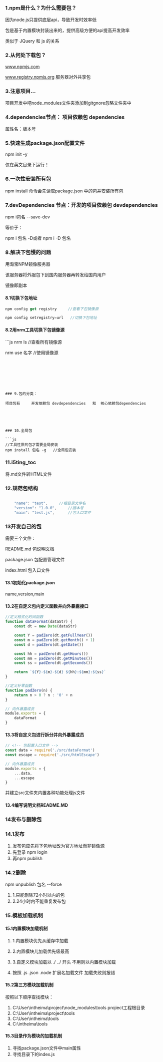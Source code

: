### 1.npm是什么？为什么需要包？

因为node.js只提供底层api，导致开发时效率低 

包是基于内置模块封装出来的，提供高级方便的api提高开发效率

类似于 JQuery 和 js 的关系






### 2.从何处下载包？

www.npmjs.com

www.registry.npmjs.org 服务器对外共享包




### 3.注意项目...

项目开发中吧node_modules文件夹添加到gitgnore忽略文件夹中



### 4.dependencies节点： 项目依赖包 dependencies

属性名：版本号





### 5.快速生成package.json配置文件

npm init -y

仅在英文目录下运行！





### 6.一次性安装所有包

npm install 命令会先读取package.json 中的包并安装所有包





###  7.devDependencies 节点：开发的项目依赖包  devdependencies

npm i包名 --save-dev 

等价于：

 npm i 包名 -D或者 npm i  -D 包名 







### 8.解决下包慢的问题

用淘宝NPM镜像服务器

该服务器将外服包下到国内服务器再转发给国内用户

镜像即副本

#### 8.1切换下包地址

```js
npm config get registry 	//查看下包镜像源

npm config setregistry=url	 //切换下包地址
```

#### 8.2用nrm工具切换下包镜像源

​```js
 nrm ls 	//查看所有镜像源

nrm use 名字 	 //使用镜像源
```







### 9.包的分类：

项目包有     开发依赖包 devdependencies   和  核心依赖包dependencies





### 10.全局包

```js
//工具性质的包才需要全局安装
npm install 包名 -g	//全局包安装
```





### 11.i5ting_toc

将.md文件转HTML文件





### 12.规范包结构

```js

    "name": "test",		//根目录文件名
    "version": "1.0.0", 	//版本号
    "main": "test.js",		//包入口文件
```





### 13开发自己的包

需要三个文件：

README.md	包说明文档

package.json	包配置管理文件

index.html	包入口文件

#### 13.1初始化package.json

name,version,main

#### 13.2在自定义包内定义函数并向外暴露接口

```js
//定义格式化时间函数
function dataFormat(dataStr) {
    const dt = new Date(dataStr)

    const Y = padZero(dt.getFullYear())
    const m = padZero(dt.getMonth() + 1)
    const d = padZero(dt.getDate())

    const hh = padZero(dt.getHours())
    const mm = padZero(dt.getMinutes())
    const ss = padZero(dt.getSeconds())

    return `${Y}-${m}-${d} ${hh}:${mm}:${ss}`
}

//定义补零函数
function padZero(n) {
    return n > 0 ? n : '0' + n
}

// 向外暴露成员
module.exports = {
    dataFormat
}
```



#### 13.3将自定义包进行拆分并向外暴露成员

```js
// <!-- 包配置入口文件 -->
const data = require('./src/dataFormat')
const escape = require('./src/htmlEscape')

// 向外暴露成员
module.exports = {
    ...data,
    ...escape
}
```

并建立src文件夹内置各种功能处理js文件

####  13.4编写说明文档README.MD







### 14发布与删除包

### 14.1发布

1. 发布包应先将下包地址改为官方地址而非镜像源
2. 先登录  npm  login
3. 再npm pubilsh

### 14.2删除

npm unpublish 包名 --force

1. 1.只能删除72小时以内的包
2. 2.24小时内不能重复发布包





### 15.模板加载机制

#### 15.1内置模块加载机制

1. 1.内置模块优先从缓存中加载

2. 2.内置模块儿加载优先级最高

3. 3.自定义模块加载以 ./     ../   开头   不用则以内置模块加载

4. 按照 .js    .json   .node  扩展名加载文件 加载失败则报错

   

#### 15.2第三方模块加载机制

按照以下顺序查找模块：

1. C:\User\intheima\project\node_modules\tools    projiect工程根目录
2. C:\User\intheima\project\tools
3.  C:\User\intheima\tools
4.  C:\intheima\tools

#### 15.3目录作为模块的加载机制

1. 寻找package.json文件中main属性
2. 寻找目录下的index.js

